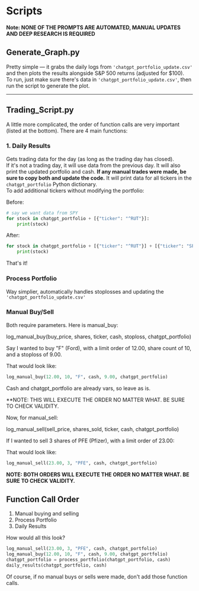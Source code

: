# Scripts

**Note: NONE OF THE PROMPTS ARE AUTOMATED, MANUAL UPDATES AND DEEP RESEARCH IS REQUIRED**
## Generate_Graph.py

Pretty simple — it grabs the daily logs from `'chatgpt_portfolio_update.csv'` and then plots the results alongside S&P 500 returns (adjusted for $100).  
To run, just make sure there's data in `'chatgpt_portfolio_update.csv'`, then run the script to generate the plot.

---

## Trading_Script.py

A little more complicated, the order of function calls are very important (listed at the bottom). There are 4 main functions:

### 1. Daily Results

Gets trading data for the day (as long as the trading day has closed).  
If it's not a trading day, it will use data from the previous day.
It will also print the updated portfolio and cash. **If any manual trades were made, be sure to copy both and update the code.**
It will print data for all tickers in the `chatgpt_portfolio` Python dictionary.  
To add additional tickers without modifying the portfolio:

Before:

```python
# say we want data from SPY
for stock in chatgpt_portfolio + [{"ticker": "^RUT"}]:
    print(stock)
```

After:

```python
for stock in chatgpt_portfolio + [{"ticker": "^RUT"}] + [{"ticker": "SPY"}]:
    print(stock)
```
That's it!
### Process Portfolio
Way simplier, automatically handles stoplosses and updating the `'chatgpt_portfolio_update.csv'`

### Manual Buy/Sell

Both require parameters. Here is manual_buy:

log_manual_buy(buy_price, shares, ticker, cash, stoploss, chatgpt_portfolio)

Say I wanted to buy "F" (Ford), with a limit order of 12.00, share count of 10, and a stoploss of 9.00.

That would look like:
```python
log_manual_buy(12.00, 10, "F", cash, 9.00, chatgpt_portfolio)
```
Cash and chatgpt_portfolio are already vars, so leave as is.

**NOTE: THIS WILL EXECUTE THE ORDER NO MATTER WHAT. BE SURE TO CHECK VALIDITY.

Now, for manual_sell:

log_manual_sell(sell_price, shares_sold, ticker, cash, chatgpt_portfolio)

If I wanted to sell 3 shares of PFE (Pfizer), with a limit order of 23.00:

That would look like:
```python
log_manual_sell(23.00, 3, "PFE", cash, chatgpt_portfolio)
```

**NOTE: BOTH ORDERS WILL EXECUTE THE ORDER NO MATTER WHAT. BE SURE TO CHECK VALIDITY.**

## Function Call Order
1. Manual buying and selling
2. Process Portfolio
3. Daily Results

How would all this look?

```python
log_manual_sell(23.00, 3, "PFE", cash, chatgpt_portfolio)
log_manual_buy(12.00, 10, "F", cash, 9.00, chatgpt_portfolio)
chatgpt_portfolio = process_portfolio(chatgpt_portfolio, cash)
daily_results(chatgpt_portfolio, cash)
```
Of course, if no manual buys or sells were made, don't add those function calls.
